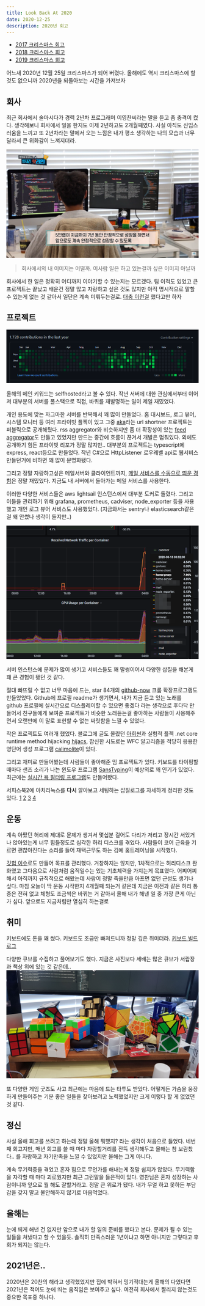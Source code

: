```yaml
---
title: Look Back At 2020
date: 2020-12-25
description: 2020년 회고
---
```


- [2017 크리스마스 회고](/2017-12-25-Look-Back-At-2017/)
- [2018 크리스마스 회고](/2018-12-25-Look-Back-At-2018/)
- [2019 크리스마스 회고](/2019-12-25-Look-Back-At-2019/)

어느새 2020년 12월 25일 크리스마스가 되어 버렸다. 올해에도 역시 크리스마스에 할 것도 없으니까 2020년을 되돌아보는 시간을 가져보자

## 회사

최근 회사에서 술마시다가 경력 2년차 프로그래머 이영찬씨라는 말을 듣고 좀 충격이 컸다. 생각해보니 회사에서 일을 한지도 이제 2년하고도 2개월째였다. 사실 아직도 신입스러움을 느끼고 또 2년차라는 말에서 오는 느낌은 내가 평소 생각하는 나의 모습과 너무 달라서 큰 위화감이 느껴지더라.

![working](./working.png)

> 회사에서의 내 이미지는 어떨까. 이사람 일은 하고 있는걸까 싶은 이미지 아닐까

회사에서 한 일은 정확히 어디까지 이야기할 수 있는지는 모르겠다. 팀 이적도 있었고 큰 프로젝트는 끝났고 배운건 정말 많고 자랑하고 싶은 것도 많지만 아직 명시적으로 말할 수 있는게 없는 것 같아서 일단은 계속 미뤄두는걸로. [대충 이런걸](https://www.thisisgame.com/webzine/news/nboard/4/?n=105959) 했다고만 하자

## 프로젝트

![contribute](./2020-contribute.png)

올해의 메인 키워드는 selfhosted라고 볼 수 있다. 작년 서버에 대한 관심에서부터 이어져 대부분의 서버를 풀스택으로 직접, 바퀴를 재발명하는 일이 제일 재밌었다. 

개인 용도에 맞는 자그마한 서버를 반복해서 꽤 많이 만들었다. 홈 대시보드, 로그 뷰어, 시스템 모니터 등 여러 프라이빗 플젝이 있고 그중 [aka](https://github.com/20chan/aka)라는 url shortner 프로젝트는 퍼블릭으로 공개해뒀다. rss aggregator와 비슷하지만 좀 더 확장성이 있는 [feed aggregator](https://github.com/20chan/feed)도 만들고 있었지만 만드는 중간에 흐름이 끊겨서 개발은 멈춰있다. 외에도 공개하기 힘든 프라이빗 리포가 정말 많지만.. 대부분의 프로젝트는 typescript에 express, react등으로 만들었다. 작년 C#으로 HttpListener 로우레벨 api로 웹서비스 만들던거에 비하면 꽤 많이 문명화됐다.

그리고 정말 자랑하고싶은 메일서버와 클라이언트까지, [메일 서비스를 수동으로 띄운 경험](/2020-06-16-Opening-Mail-Server/)은 정말 재밌었다. 지금도 내 서버에서 돌아가는 메일 서비스를 사용한다.

이러한 다양한 서비스들은 aws lightsail 인스턴스에서 대부분 도커로 돌렸다. 그리고 이들을 관리하기 위해 grafana, prometheus, cadviser, node_exporter 등을 사용했고 개인 로그 뷰어 서비스도 사용했었다. (지금와서는 sentry나 elasticsearch같은걸 왜 안썼나 생각이 들지만..)

![grafana](./grafana.png)

서버 인스턴스에 문제가 많이 생기고 서비스들도 꽤 말썽이어서 다양한 삽질을 해본게 꽤 큰 경험이 됐던 것 같다.

절대 빠뜨릴 수 없고 너무 마음에 드는, star 84개의 [github-now](https://github.com/20chan/github-now) 크롬 확장프로그램도 만들었었다. Github에 프로필 readme가 생기면서, 내가 지금 듣고 있는 노래를 github 프로필에 실시간으로 디스플레이할 수 있으면 좋겠다 라는 생각으로 후다닥 만들어서 친구들에게 보여준 프로젝트가 비슷한 노래듣는걸 좋아하는 사람들이 사용해주면서 오랜만에 이 말로 표현할 수 없는 짜릿함을 느낄 수 있었다.

작은 프로젝트도 여러개 했었다. 블로그에 글도 올렸던 [아희썬](https://github.com/20chan/aheuithon)과 실험적 플젝 .net core runtime method hijacking [hijacs](https://github.com/20chan/hijacs), 참신한 시도로는 WFC 알고리즘을 적당히 응용한 영단어 생성 프로그램 [calimolite](https://github.com/20chan/calimolite)이 있다.

그리고 재미로 만들어봤는데 사람들이 좋아해준 밈 프로젝트가 있다. 키보드를 타이핑할때마다 샌즈 소리가 나는 윈도우 프로그램 [SansTyping](https://www.youtube.com/watch?v=uAFA9AusfEQ)이 예상외로 꽤 인기가 있었다. 최근에는 [실시간 욕 필터링 프로그램](https://www.youtube.com/watch?v=J-udiFJHUtg)도 만들어봤다.

서피스북2에 아치리눅스를 **다시** 깔아보고 세팅하는 삽질로그를 자세하게 정리한 것도 있다. [1](/2020-03-21-Arch-On-SB2-1/) [2](/2020-03-22-Arch-On-SB2-2/) [3](/2020-03-30-Arch-On-SB2-3/) [4](/2020-04-02-Arch-On-SB2-4/)

## 운동

계속 아팠던 허리에 제대로 문제가 생겨서 몇십분 걸어도 다리가 저리고 장시간 서있거나 앉아있는게 너무 힘들정도로 심각한 허리 디스크를 겪었다. 사람들이 코어 근육을 기르면 괜찮아진다는 소리를 들어 재택근무도 하는 김에 홈트레이닝을 시작했다.

[깃헙 이슈](https://github.com/20chan/life/issues/67)로도 만들어 목표를 관리했다. 거창하지는 않지만, 1차적으로는 허리디스크 완화였고 그다음으로 사람처럼 움직일수는 있는 기초체력을 가지는게 목표였다. 어찌어찌해서 아직까지 규칙적으로 해왔는데 사람이 정말 죽을만큼 아프면 없던 근성도 생기나 싶다. 마침 오늘이 딱 운동 시작한지 4개월째 되는거 같은데 지금은 이전과 같은 허리 통증은 전혀 없고 체형도 조금씩은 바뀌는 거 같아서 올해 내가 해낸 일 중 가장 큰게 아닌가 싶다. 앞으로도 지금처럼만 열심히 하는걸로

## 취미

키보드에도 돈을 꽤 썼다. 키보드도 조금만 빠져드니까 정말 깊은 취미더라. [키보드 빌드 로그](https://github.com/20chan/life/issues/45)

다양한 큐브를 수집하고 풀어보기도 했다. 지금은 사진보다 세배는 많은 큐브가 서랍장과 책상 위에 있는 것 같은데..
![cubes](./cubes.jpg)

또 다양한 게임 굿즈도 사고 최근에는 마음에 드는 타투도 받았다. 어떻게든 가슴을 웅장하게 만들어주는 기분 좋은 일들을 찾아보려고 노력했었지만 크게 이렇다 할 게 없었던 것 같다.

## 정신

사실 올해 회고를 쓰려고 하는데 정말 올해 뭐했지? 라는 생각이 처음으로 들었다. 네번째 회고지만, 매년 회고를 쓸 때 마다 자랑할거리를 잔뜩 생각해두고 올해는 참 보람찼다.. 를 자랑하고 자기만족을 느낄 수 있었지만 올해는 그게 아니다.

계속 무기력증을 겪었고 혼자 힘으로 무언가를 해내는게 정말 쉽지가 않았다. 무기력함을 자각할 때 마다 괴로웠지만 최근 그런말을 들은적이 있다. 영찬님은 혼자 성장하는 사람이니까 앞으로 뭘 해도 잘할거라고. 정말 큰 위로가 됐다. 내가 무얼 하고 못하든 부담감을 갖지 말고 불안해하지 않기로 마음먹었다.

## 올해는

눈에 띄게 해낸 건 없지만 앞으로 내가 할 일의 준비를 했다고 본다. 문제가 될 수 있는 일들을 쳐냈다고 할 수 있을듯. 솔직히 만족스러운 1년이냐고 하면 아니지만 그렇다고 후회가 되지는 않는다.

## 2021년은..

2020년은 20찬의 해라고 생각했었지만 집에 박혀서 밍기적대는게 올해의 다였다면 2021년은 적어도 눈에 띄는 움직임은 보여주고 싶다. 여전히 회사에서 짤리지 않는것도 중요한 목표중 하나다.
